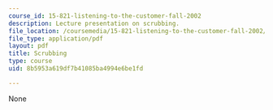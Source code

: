 ```yaml
---
course_id: 15-821-listening-to-the-customer-fall-2002
description: Lecture presentation on scrubbing.
file_location: /coursemedia/15-821-listening-to-the-customer-fall-2002/8b5953a619df7b41085ba4994e6be1fd_scrubbing20class20slides.pdf
file_type: application/pdf
layout: pdf
title: Scrubbing
type: course
uid: 8b5953a619df7b41085ba4994e6be1fd

---
```

None
